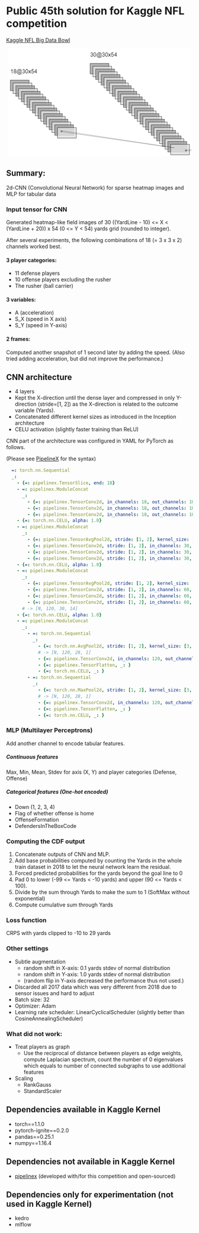 # Public 45th solution for Kaggle NFL competition
 
[Kaggle NFL Big Data Bowl](
https://www.kaggle.com/c/nfl-big-data-bowl-2020/leaderboard
)

<p align="center">
<img src="readme_images/Kaggle_NFL_CNN.PNG" width="495" height="291">
</p>

## Summary:
2d-CNN (Convolutional Neural Network) for sparse heatmap images and MLP for tabular data

### Input tensor for CNN

Generated heatmap-like field images of 30 ((YardLine - 10) <= X < (YardLine + 20)) x 54 (0 <= Y < 54) yards grid 
(rounded to integer).

After several experiments, the following combinations of 18 (= 3 x 3 x 2) channels worked best.

#### 3 player categories:
- 11 defense players
- 10 offense players excluding the rusher
- The rusher (ball carrier)

#### 3 variables:
- A (acceleration)
- S_X (speed in X axis)
- S_Y (speed in Y-axis)

#### 2 frames:
Computed another snapshot of 1 second later by adding the speed.
(Also tried adding acceleration, but did not improve the performance.)


## CNN architecture

- 4 layers
- Kept the X-direction until the dense layer and compressed in only Y-direction (stride=[1, 2]) 
as the X-direction is related to the outcome variable (Yards).
- Concatenated different kernel sizes as introduced in the Inception architecture
- CELU activation (slightly faster training than ReLU)

CNN part of the architecture was configured in YAML for PyTorch as follows.

 (Please see [PipelineX](https://github.com/Minyus/pipelinex) for the syntax)
```yaml
  =: torch.nn.Sequential
  _:
    - {=: pipelinex.TensorSlice, end: 18}
    - =: pipelinex.ModuleConcat
      _:
        - {=: pipelinex.TensorConv2d, in_channels: 18, out_channels: 10, kernel_size: [3, 3]}
        - {=: pipelinex.TensorConv2d, in_channels: 18, out_channels: 10, kernel_size: [7, 7]}
        - {=: pipelinex.TensorConv2d, in_channels: 18, out_channels: 10, kernel_size: [3, 9]}
    - {=: torch.nn.CELU, alpha: 1.0}
    - =: pipelinex.ModuleConcat
      _:
        - {=: pipelinex.TensorAvgPool2d, stride: [1, 2], kernel_size: [3, 3]}
        - {=: pipelinex.TensorConv2d, stride: [1, 2], in_channels: 30, out_channels: 10, kernel_size: [3, 3]}
        - {=: pipelinex.TensorConv2d, stride: [1, 2], in_channels: 30, out_channels: 10, kernel_size: [7, 7]}
        - {=: pipelinex.TensorConv2d, stride: [1, 2], in_channels: 30, out_channels: 10, kernel_size: [3, 9]}
    - {=: torch.nn.CELU, alpha: 1.0}
    - =: pipelinex.ModuleConcat
      _:
        - {=: pipelinex.TensorAvgPool2d, stride: [1, 2], kernel_size: [3, 3]}
        - {=: pipelinex.TensorConv2d, stride: [1, 2], in_channels: 60, out_channels: 20, kernel_size: [3, 3]}
        - {=: pipelinex.TensorConv2d, stride: [1, 2], in_channels: 60, out_channels: 20, kernel_size: [7, 7]}
        - {=: pipelinex.TensorConv2d, stride: [1, 2], in_channels: 60, out_channels: 20, kernel_size: [3, 9]}
      # -> [N, 120, 30, 14]
    - {=: torch.nn.CELU, alpha: 1.0}
    - =: pipelinex.ModuleConcat
      _:
        - =: torch.nn.Sequential
          _:
            - {=: torch.nn.AvgPool2d, stride: [1, 2], kernel_size: [3, 14]}
            # -> [N, 120, 28, 1]
            - {=: pipelinex.TensorConv2d, in_channels: 120, out_channels: 20, kernel_size: [1, 1]}
            - {=: pipelinex.TensorFlatten, _: }
            - {=: torch.nn.CELU, _: }
        - =: torch.nn.Sequential
          _:
            - {=: torch.nn.MaxPool2d, stride: [1, 2], kernel_size: [3, 14]}
            # -> [N, 120, 28, 1]
            - {=: pipelinex.TensorConv2d, in_channels: 120, out_channels: 20, kernel_size: [1, 1]}
            - {=: pipelinex.TensorFlatten, _: }
            - {=: torch.nn.CELU, _: }
```

### MLP (Multilayer Perceptrons)

Add another channel to encode tabular features.

##### Continuous features
Max, Min, Mean, Stdev for axis (X, Y) and player categories (Defense, Offense)

##### Categorical features (One-hot encoded)
- Down (1, 2, 3, 4)
- Flag of whether offense is home
- OffenseFormation
- DefendersInTheBoxCode

### Computing the CDF output
1. Concatenate outputs of CNN and MLP.
2. Add base probabilities computed by counting the Yards in the whole train dataset in 2018 to let the
neural network learn the residual.
3. Forced predicted probabilities for the yards beyond the goal line to 0
4. Pad 0 to lower (-99 <= Yards < -10 yards) and upper (90 <= Yards < 100).
5. Divide by the sum through Yards to make the sum to 1 (SoftMax without exponential)
6. Compute cumulative sum through Yards

### Loss function
CRPS with yards clipped to -10 to 29 yards

### Other settings

- Subtle augmentation
  - random shift in X-axis: 0.1 yards stdev of normal distribution
  - random shift in Y-axis: 1.0 yards stdev of normal distribution
  - (random flip in Y-axis decreased the performance thus not used.) 
- Discarded all 2017 data which was very different from 2018 due to sensor issues and hard to adjust
- Batch size: 32
- Optimizer: Adam
- Learning rate scheduler: LinearCyclicalScheduler (slightly better than CosineAnnealingScheduler)

### What did not work:
- Treat players as graph
  - Use the reciprocal of distance between players as edge weights, compute 
Laplacian spectrum, count the number of 0 eigenvalues which equals to number of connected subgraphs 
to use additional features
- Scaling
  - RankGauss
  - StandardScaler


## Dependencies available in Kaggle Kernel
- torch==1.1.0
- pytorch-ignite==0.2.0
- pandas==0.25.1
- numpy==1.16.4

## Dependencies not available in Kaggle Kernel
- [pipelinex](https://github.com/Minyus/pipelinex) (developed with/for this competition and open-sourced)

## Dependencies only for experimentation (not used in Kaggle Kernel)
- kedro
- mlflow 
